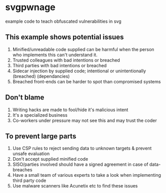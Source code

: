 # svgpwnage
example code to teach obfuscated vulnerabilities in svg

## This example shows potential issues
1. Minified/unreadable code supplied can be harmful when the person who implements this can't understand it.
2. Trusted colleagues with bad intentions or breached
3. Third parties with bad intentions or breached
4. Sidecar injection by supplied code; intentional or unintentionally (breached) (dependancies)
5. Breached front-ends can be harder to spot than compromised systems

## Don't blame
1. Writing hacks are made to fool/hide it's malicious intent
2. It's a specialized business
3. Co-workers under pressure may not see this and may trust the coder

## To prevent large parts
1. Use CSP rules to reject sending data to unknown targets & prevent unsafe evaluation
2. Don't accept supplied minified code
3. SISO/parties involved should have a signed agreement in case of data-breaches
4. Have a small team of various experts to take a look when implementing third party code
5. Use malware scanners like Acunetix etc to find these issues

